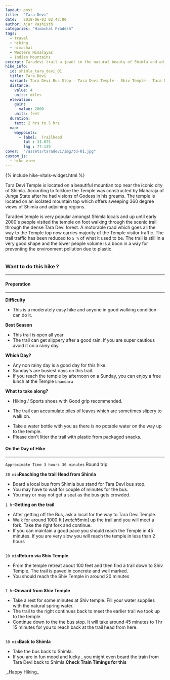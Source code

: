 ```yaml
---
layout: post
title:  "Tara Devi"
date:   2018-06-03 02:47:00
author: Ajar Vashisth
categories: "Himachal Pradesh"
tags:	
  - travel 
  - hiking 
  - himachal 
  - Western Himalayas
  - Indian Mountains
excerpt: Taradevi trail a jewel in the natural beauty of Shimla and adjoining areas
hike_info:
  id: shimla_tara_devi_01
  title: Tara Devi
  variant: Tara Devi Bus Stop - Tara Devi Temple - Shiv Temple - Tara Devi Bus stop
  distance:
    value: 4
    units: miles
  elevation:
    gain:
      value: 2000
    units: feet
  duration:
    text: 2 hrs to 5 hrs
  map:
    waypoints:
      - label:  Trailhead
        lat : 31.075
        lng : 77.139 
cover:  "/assets/taradevi/img/td-01.jpg"
custom_js: 
  - hike_view
---
```

{% include hike-vitals-widget.html  %}

Tara Devi Temple is located on a beautiful mountian top near the iconic city of Shimla. According to folklore the Temple was constructed by Maharaja of Junga State after he had visions of Godess in his greams. The temple is located on an isolated mountain top which offers sweeping 360 degree views of Shimla and adjoining regions.

Taradevi temple is very popular amongst Shimla locals and up until early 2000's people visited the temple on foot walking through the scenic trail through the dense Tara Devi forest. A motorable road which goes all the way to the Temple top now carries majority of the Temple visitor traffic. The trail traffic has been reduced to `5 %` of what it used to be.  The trail is still in a very good shape and the lower people volume is a boon in a way for preventing the environment pollution due to plastic.

<a href="{{ site.baseurl }}/assets/taradevi/img/td-02.jpg" data-lightbox="trail" data-title="1 mile from trailhead">
  <img src="{{ site.baseurl }}/assets/taradevi/img/td-02.jpg" title="">
</a>

### Want to do this hike ?
---


#### Preperation
---
**Difficulty**
* This is a moderately easy hike and anyone in good walking condition can do it.

**Best Season**
* This trail is open all year
* The trail can get slippery after a good rain. If you are super cautious avoid it on a rainy day.

**Which Day?**
* Any non rainy day is a good day for this hike.
* Sunday's are busiest days on this trail.
* If you reach the temple by afternoon on a Sunday, you can enjoy a free lunch at the Temple `bhandara`

**What to take along?**
* Hiking / Sports shoes with Good grip recommended.  
- The trail can accumulate piles of leaves which are sometimes slipery to walk on.
* Take a water bottle with you as there is no potable water on the way up to the temple.
* Please don't litter the trail with plastic from packaged snacks.

#### On the Day of Hike
---
`Approximate Time 3 hours 30 minutes` Round trip

`30 min`**Reaching the trail Head from Shimla**

* Board a local bus from Shimla bus stand for Tara Devi bus stop. 
* You may have to wait for couple of minutes for the bus.
* You may or may not get a seat as the bus gets crowded.

`1 hr`**Getting on the trail**
* After getting off the Bus, ask a local for the way to Tara Devi Temple.
* Walk for around 1000 ft  [<i class="material-icons">watch</i>5min] up the trail and you will meet a fork. Take the right fork and continue.
* If you can maintain a good pace you should reach the Temple in 45 minutes. If you are very slow you will reach the temple in less than 2 hours

<a href="{{ site.baseurl }}/assets/taradevi/img/td-mid-0.jpg" data-lightbox="trail" data-title="About 2 km ie. Mile and a haf from the trail head">
  <img src="{{ site.baseurl }}/assets/taradevi/img/td-mid-0.jpg" title="">
</a>

`20 min`**Return via Shiv Temple**
* From the temple retreat about 100 feet and then find a trail down to Shiv Temple. The trail is paved in concrete and well marked. 
* You should reach the Shiv Temple in around 20 minutes
<a href="{{ site.baseurl }}/assets/taradevi/img/td-shiv.jpg" data-lightbox="trail" data-title="Shiv Temple">
  <img src="{{ site.baseurl }}/assets/taradevi/img/td-shiv.jpg" title="">
</a>

`1 hr`**Onward from Shiv Temple**
* Take a rest for some minutes at Shiv temple. Fill your water supplies with the natural spring water.
* The trail to the right continues back to meet the earlier trail we took up to the temple.
* Continue down to the the bus stop. It will take around 45 minutes to 1 hr 15 minutes for you to reach back at the trail head from here.

<a href="{{ site.baseurl }}/assets/taradevi/img/td-mid-1.jpg" data-lightbox="trail" data-title="Trial from Shiv Temple meets the upward trail here">
  <img src="{{ site.baseurl }}/assets/taradevi/img/td-mid-1.jpg" title="">
</a>

`30 min`**Back to Shimla**
* Take the bus back to Shimla.
* If you are in fun mood and lucky , you might even board the train from Tara Devi back to Shimla.__Check Train Timings for this__

<a href="{{ site.baseurl }}/assets/taradevi/img/td-bus.jpg" data-lightbox="trail" data-title="Nearby Taradevi bus stop">
  <img src="{{ site.baseurl }}/assets/taradevi/img/td-bus.jpg" title="">
</a>
_Happy Hiking_ 





